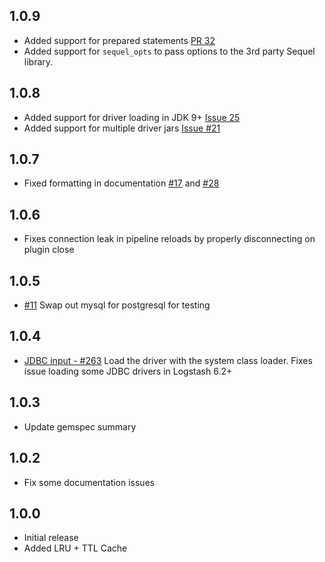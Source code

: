 ## 1.0.9
  - Added support for prepared statements [PR 32](https://github.com/logstash-plugins/logstash-filter-jdbc_streaming/pull/32)
  - Added support for `sequel_opts` to pass options to the 3rd party Sequel library.

## 1.0.8
  - Added support for driver loading in JDK 9+ [Issue 25](https://github.com/logstash-plugins/logstash-filter-jdbc_streaming/issues/25)
  - Added support for multiple driver jars [Issue #21](https://github.com/logstash-plugins/logstash-filter-jdbc_streaming/issues/21)

## 1.0.7
  - Fixed formatting in documentation [#17](https://github.com/logstash-plugins/logstash-filter-jdbc_streaming/pull/17) and [#28](https://github.com/logstash-plugins/logstash-filter-jdbc_streaming/pull/28)

## 1.0.6
  - Fixes connection leak in pipeline reloads by properly disconnecting on plugin close

## 1.0.5
   - [#11](https://github.com/logstash-plugins/logstash-filter-jdbc_streaming/pull/11) Swap out mysql for postgresql for testing

## 1.0.4
   - [JDBC input - #263](https://github.com/logstash-plugins/logstash-input-jdbc/issues/263) Load the driver with the system class loader. Fixes issue loading some JDBC drivers in Logstash 6.2+

## 1.0.3
  - Update gemspec summary

## 1.0.2
  - Fix some documentation issues

## 1.0.0
 - Initial release
 - Added LRU + TTL Cache
